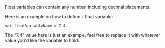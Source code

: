 Float variables can contain any number, including decimal placements.

Here is an example on how to define a float variable:
```
var floatVariableName = 7.4
```
The "7.4" value here is just an example, feel free to replace it with whatever value you'd like the variable to hold.